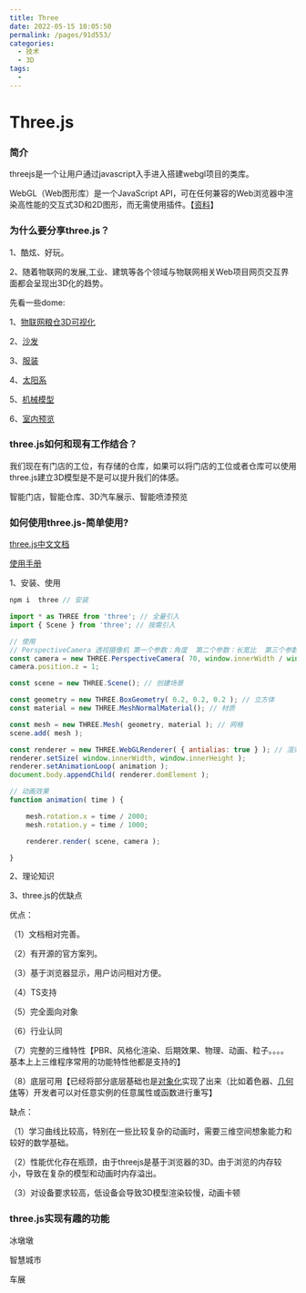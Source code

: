 ```yaml
---
title: Three
date: 2022-05-15 10:05:50
permalink: /pages/91d553/
categories:
  - 技术
  - 3D
tags:
  - 
---
```


# Three.js

### 简介

threejs是一个让用户通过javascript入手进入搭建webgl项目的类库。

WebGL（Web图形库）是一个JavaScript API，可在任何兼容的Web浏览器中渲染高性能的交互式3D和2D图形，而无需使用插件。【[资料](https://developer.mozilla.org/zh-CN/docs/Web/API/WebGL_API/Tutorial/Getting_started_with_WebGL)】

### 为什么要分享three.js？

1、酷炫、好玩。

2、随着物联网的发展,工业、建筑等各个领域与物联网相关Web项目网页交互界面都会呈现出3D化的趋势。

先看一些dome:

1、[物联网粮仓3D可视化](http://www.yanhuangxueyuan.com/3D/liangcang/index.html)

2、[沙发](http://app.xuanke3d.com/apps/trayton/#/show)

3、[服装](http://suit.xuantech.cn/)

4、[太阳系](http://www.yanhuangxueyuan.com/3D/solarSystem/index.html)

5、[机械模型](http://www.yanhuangxueyuan.com/3D/jixiezhuangpei/index.html)

6、[室内预览](http://www.yanhuangxueyuan.com/3D/houseDesign/index.html)

### three.js如何和现有工作结合？

我们现在有门店的工位，有存储的仓库，如果可以将门店的工位或者仓库可以使用three.js建立3D模型是不是可以提升我们的体感。

智能门店，智能仓库、3D汽车展示、智能喷漆预览

### 如何使用three.js-简单使用?

[three.js中文文档](http://www.webgl3d.cn/threejs/docs/index.html#manual/zh/introduction/Creating-a-scene)

[使用手册](http://www.webgl3d.cn/Three.js/)

1、安装、使用

```jsx
npm i  three // 安装

import * as THREE from 'three'; // 全量引入
import { Scene } from 'three'; // 按需引入

// 使用
// PerspectiveCamera 透视摄像机 第一个参数：角度  第二个参数：长宽比  第三个参数：近截面  第四个参数：远截面
const camera = new THREE.PerspectiveCamera( 70, window.innerWidth / window.innerHeight, 0.01, 10 );
camera.position.z = 1;

const scene = new THREE.Scene(); // 创建场景

const geometry = new THREE.BoxGeometry( 0.2, 0.2, 0.2 ); // 立方体
const material = new THREE.MeshNormalMaterial(); // 材质

const mesh = new THREE.Mesh( geometry, material ); // 网格
scene.add( mesh );

const renderer = new THREE.WebGLRenderer( { antialias: true } ); // 渲染器
renderer.setSize( window.innerWidth, window.innerHeight );
renderer.setAnimationLoop( animation );
document.body.appendChild( renderer.domElement );

// 动画效果
function animation( time ) {

	mesh.rotation.x = time / 2000;
	mesh.rotation.y = time / 1000;

	renderer.render( scene, camera );

}
```

2、理论知识

3、three.js的优缺点

优点：

（1）文档相对完善。

（2）有开源的官方案列。

（3）基于浏览器显示，用户访问相对方便。

（4）TS支持

（5）完全面向对象

（6）行业认同

（7）完整的三维特性【PBR、风格化渲染、后期效果、物理、动画、粒子。。。。基本上上三维程序常用的功能特性他都是支持的】

（8）底层可用【已经将部分底层基础也是[对象化](https://www.zhihu.com/search?q=%E5%AF%B9%E8%B1%A1%E5%8C%96&search_source=Entity&hybrid_search_source=Entity&hybrid_search_extra=%7B%22sourceType%22%3A%22answer%22%2C%22sourceId%22%3A1763408290%7D)实现了出来（比如着色器、[几何体](https://www.zhihu.com/search?q=%E5%87%A0%E4%BD%95%E4%BD%93&search_source=Entity&hybrid_search_source=Entity&hybrid_search_extra=%7B%22sourceType%22%3A%22answer%22%2C%22sourceId%22%3A1763408290%7D)等）开发者可以对任意实例的任意属性或函数进行重写】

缺点：

（1）学习曲线比较高，特别在一些比较复杂的动画时，需要三维空间想象能力和较好的数学基础。

（2）性能优化存在瓶颈，由于threejs是基于浏览器的3D。由于浏览的内存较小，导致在复杂的模型和动画时内存溢出。

（3）对设备要求较高，低设备会导致3D模型渲染较慢，动画卡顿

### three.js实现有趣的功能

冰墩墩

智慧城市

车展